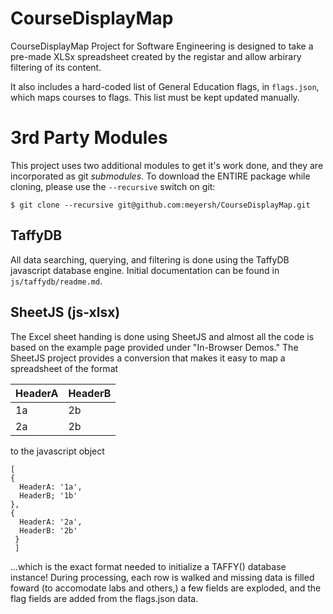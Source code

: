 # CourseDisplayMap
CourseDisplayMap Project for Software Engineering is designed to take a pre-made XLSx spreadsheet created by the registar and allow arbirary filtering of its content. 

It also includes a hard-coded list of General Education flags, in `flags.json`, which maps courses to flags. This list must be kept updated manually.

# 3rd Party Modules
This project uses two additional modules to get it's work done, and they are incorporated as git *submodules*. To download the ENTIRE package while cloning, please use the `--recursive` switch on git:
```
$ git clone --recursive git@github.com:meyersh/CourseDisplayMap.git
```

## TaffyDB
All data searching, querying, and filtering is done using the TaffyDB javascript database engine. Initial documentation can be found in `js/taffydb/readme.md`.

## SheetJS (js-xlsx) 
The Excel sheet handing is done using SheetJS and almost all the code is based on the example page provided under "In-Browser Demos." The SheetJS project provides a conversion that makes it easy to map a spreadsheet of the format

| HeaderA |  HeaderB  |
|---|-----|
| 1a | 2b | 
| 2a | 2b |

to the javascript object
```
[
{ 
  HeaderA: '1a',
  HeaderB; '1b'
},
{
  HeaderA: '2a',
  HeaderB: '2b'
 }
 ]
```

...which is the exact format needed to initialize a TAFFY() database instance! During processing, each row is walked and missing data is filled foward (to accomodate labs and others,) a few fields are exploded, and the flag fields are added from the flags.json data.

